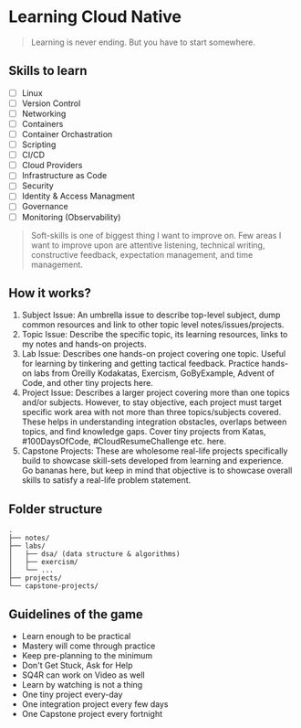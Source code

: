 # Learning Cloud Native

> Learning is never ending. But you have to start somewhere.

## Skills to learn

- [ ] Linux
- [ ] Version Control
- [ ] Networking
- [ ] Containers
- [ ] Container Orchastration
- [ ] Scripting
- [ ] CI/CD
- [ ] Cloud Providers
- [ ] Infrastructure as Code
- [ ] Security
- [ ] Identity & Access Managment 
- [ ] Governance
- [ ] Monitoring (Observability)

> Soft-skills is one of biggest thing I want to improve on. Few areas I want to
> improve upon are attentive listening, technical writing,
> constructive feedback, expectation management, and time management.

## How it works?

1. Subject Issue: An umbrella issue to describe top-level subject, dump common
   resources and link to other topic level notes/issues/projects.
2. Topic Issue: Describe the specific topic, its learning resources, links to my notes and
   hands-on projects.
3. Lab Issue: Describes one hands-on project covering one topic. Useful for
   learning by tinkering and getting tactical feedback. Practice hands-on labs
   from Oreilly Kodakatas, Exercism, GoByExample, Advent of Code, and other tiny
   projects here.
4. Project Issue: Describes a larger project covering more than one topics
   and/or subjects. However, to stay objective, each project must target specific work area with
   not more than three topics/subjects covered. These helps in understanding integration obstacles, overlaps
   between topics, and find knowledge gaps. Cover tiny projects from Katas,
   #100DaysOfCode, #CloudResumeChallenge etc. here.
5. Capstone Projects: These are wholesome real-life projects specifically build
   to showcase skill-sets developed from learning and experience. Go bananas
   here, but keep in mind that objective is to showcase overall skills to
   satisfy a real-life problem statement.

## Folder structure

```
.
├── notes/
├── labs/
│   ├── dsa/ (data structure & algorithms)
│   ├── exercism/
│   └── ...
├── projects/
└── capstone-projects/
```

## Guidelines of the game

- Learn enough to be practical
- Mastery will come through practice
- Keep pre-planning to the minimum
- Don't Get Stuck, Ask for Help
- SQ4R can work on Video as well
- Learn by watching is not a thing
- One tiny project every-day
- One integration project every few days
- One Capstone project every fortnight
